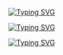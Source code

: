 [![Typing SVG](https://readme-typing-svg.herokuapp.com?size=18&duration=50&color=EEB4F7&lines=Software+Engineer+@Scalapay)](https://git.io/typing-svg)

[![Typing SVG](https://readme-typing-svg.herokuapp.com?size=18&duration=50&color=12F70C&lines=BSc+in+computer+science)](https://git.io/typing-svg)

[![Typing SVG](https://readme-typing-svg.herokuapp.com?size=18&duration=50&color=1877F7&lines=Find+me+on+Linkedin+for+more)](https://git.io/typing-svg)

